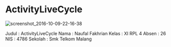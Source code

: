 # ActivityLiveCycle

![screenshot_2016-10-09-22-16-38](https://cloud.githubusercontent.com/assets/22053684/19221534/5a60ca9e-8e6f-11e6-9ac1-4076f27240ce.png)
<br>

Judul : ActivityLiveCycle
Nama : Naufal Fakhrian
Kelas : XI RPL 4
Absen : 26
NIS : 4786
Sekolah : Smk Telkom Malang
